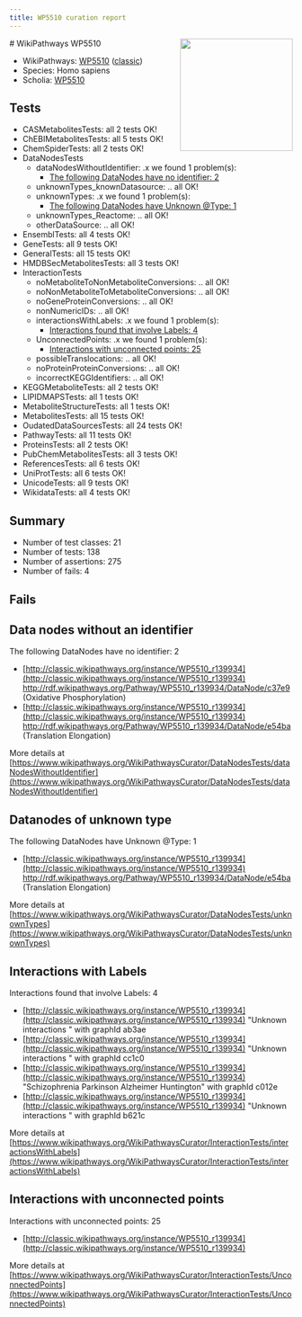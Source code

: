 ```yaml
---
title: WP5510 curation report
---
```


<img style="float: right; width: 200px" src="https://upload.wikimedia.org/wikipedia/commons/thumb/8/83/Wplogo_with_text_500.png/640px-Wplogo_with_text_500.png" />
# WikiPathways WP5510

* WikiPathways: [WP5510](https://wikipathways.org/pathways/WP5510) ([classic](https://classic.wikipathways.org/instance/WP5510))
* Species: Homo sapiens
* Scholia: [WP5510](https://scholia.toolforge.org/wikipathways/WP5510)
## Tests
* CASMetabolitesTests: all 2 tests OK!
* ChEBIMetabolitesTests: all 5 tests OK!
* ChemSpiderTests: all 2 tests OK!
* DataNodesTests
    * dataNodesWithoutIdentifier: .x we found 1 problem(s):
        * [The following DataNodes have no identifier: 2](#d2d32fa1)
    * unknownTypes_knownDatasource: .. all OK!
    * unknownTypes: .x we found 1 problem(s):
        * [The following DataNodes have Unknown @Type: 1](#839973df)
    * unknownTypes_Reactome: .. all OK!
    * otherDataSource: .. all OK!
* EnsemblTests: all 4 tests OK!
* GeneTests: all 9 tests OK!
* GeneralTests: all 15 tests OK!
* HMDBSecMetabolitesTests: all 3 tests OK!
* InteractionTests
    * noMetaboliteToNonMetaboliteConversions: .. all OK!
    * noNonMetaboliteToMetaboliteConversions: .. all OK!
    * noGeneProteinConversions: .. all OK!
    * nonNumericIDs: .. all OK!
    * interactionsWithLabels: .x we found 1 problem(s):
        * [Interactions found that involve Labels: 4](#630d267b)
    * UnconnectedPoints: .x we found 1 problem(s):
        * [Interactions with unconnected points: 25](#7f1d409b)
    * possibleTranslocations: .. all OK!
    * noProteinProteinConversions: .. all OK!
    * incorrectKEGGIdentifiers: .. all OK!
* KEGGMetaboliteTests: all 2 tests OK!
* LIPIDMAPSTests: all 1 tests OK!
* MetaboliteStructureTests: all 1 tests OK!
* MetabolitesTests: all 15 tests OK!
* OudatedDataSourcesTests: all 24 tests OK!
* PathwayTests: all 11 tests OK!
* ProteinsTests: all 2 tests OK!
* PubChemMetabolitesTests: all 3 tests OK!
* ReferencesTests: all 6 tests OK!
* UniProtTests: all 6 tests OK!
* UnicodeTests: all 9 tests OK!
* WikidataTests: all 4 tests OK!


## Summary

* Number of test classes: 21
* Number of tests: 138
* Number of assertions: 275
* Number of fails: 4

## Fails

<a name="d2d32fa1" />

## Data nodes without an identifier

The following DataNodes have no identifier: 2

* [http://classic.wikipathways.org/instance/WP5510_r139934](http://classic.wikipathways.org/instance/WP5510_r139934) http://rdf.wikipathways.org/Pathway/WP5510_r139934/DataNode/c37e9 (Oxidative Phosphorylation)
* [http://classic.wikipathways.org/instance/WP5510_r139934](http://classic.wikipathways.org/instance/WP5510_r139934) http://rdf.wikipathways.org/Pathway/WP5510_r139934/DataNode/e54ba (Translation Elongation)


More details at [https://www.wikipathways.org/WikiPathwaysCurator/DataNodesTests/dataNodesWithoutIdentifier](https://www.wikipathways.org/WikiPathwaysCurator/DataNodesTests/dataNodesWithoutIdentifier)

<a name="839973df" />

## Datanodes of unknown type

The following DataNodes have Unknown @Type: 1

* [http://classic.wikipathways.org/instance/WP5510_r139934](http://classic.wikipathways.org/instance/WP5510_r139934) http://rdf.wikipathways.org/Pathway/WP5510_r139934/DataNode/e54ba (Translation Elongation)


More details at [https://www.wikipathways.org/WikiPathwaysCurator/DataNodesTests/unknownTypes](https://www.wikipathways.org/WikiPathwaysCurator/DataNodesTests/unknownTypes)

<a name="630d267b" />

## Interactions with Labels

Interactions found that involve Labels: 4

* [http://classic.wikipathways.org/instance/WP5510_r139934](http://classic.wikipathways.org/instance/WP5510_r139934) "Unknown interactions
" with graphId ab3ae
* [http://classic.wikipathways.org/instance/WP5510_r139934](http://classic.wikipathways.org/instance/WP5510_r139934) "Unknown interactions
" with graphId cc1c0
* [http://classic.wikipathways.org/instance/WP5510_r139934](http://classic.wikipathways.org/instance/WP5510_r139934) "Schizophrenia
Parkinson
Alzheimer
Huntington" with graphId c012e
* [http://classic.wikipathways.org/instance/WP5510_r139934](http://classic.wikipathways.org/instance/WP5510_r139934) "Unknown interactions
" with graphId b621c


More details at [https://www.wikipathways.org/WikiPathwaysCurator/InteractionTests/interactionsWithLabels](https://www.wikipathways.org/WikiPathwaysCurator/InteractionTests/interactionsWithLabels)

<a name="7f1d409b" />

## Interactions with unconnected points

Interactions with unconnected points: 25

* [http://classic.wikipathways.org/instance/WP5510_r139934](http://classic.wikipathways.org/instance/WP5510_r139934)


More details at [https://www.wikipathways.org/WikiPathwaysCurator/InteractionTests/UnconnectedPoints](https://www.wikipathways.org/WikiPathwaysCurator/InteractionTests/UnconnectedPoints)


